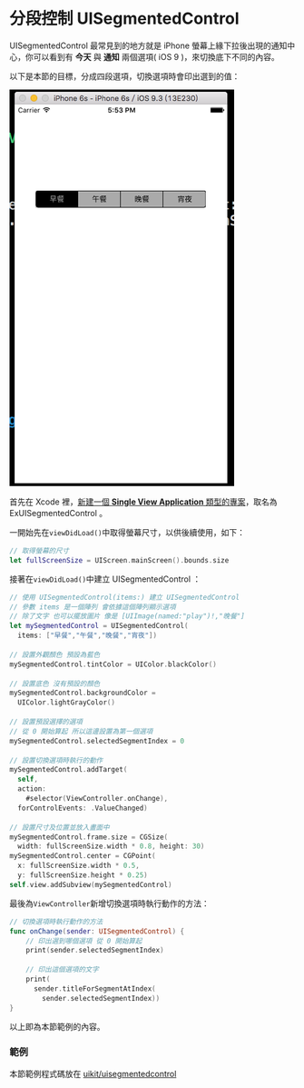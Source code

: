 # 分段控制 UISegmentedControl

UISegmentedControl 最常見到的地方就是 iPhone 螢幕上緣下拉後出現的通知中心，你可以看到有 **今天** 與 **通知** 兩個選項( iOS 9 )，來切換底下不同的內容。

以下是本節的目標，分成四段選項，切換選項時會印出選到的值：

![uisegmentedcontrol01](../images/uikit/uisegmentedcontrol/uisegmentedcontrol01.png)

首先在 Xcode 裡，[新建一個 **Single View Application** 類型的專案](../more/open_project.md#create_a_new_project)，取名為 ExUISegmentedControl 。

一開始先在`viewDidLoad()`中取得螢幕尺寸，以供後續使用，如下：

```swift
// 取得螢幕的尺寸
let fullScreenSize = UIScreen.mainScreen().bounds.size

```

接著在`viewDidLoad()`中建立 UISegmentedControl ：

```swift
// 使用 UISegmentedControl(items:) 建立 UISegmentedControl
// 參數 items 是一個陣列 會依據這個陣列顯示選項
// 除了文字 也可以擺放圖片 像是 [UIImage(named:"play")!,"晚餐"]
let mySegmentedControl = UISegmentedControl(
  items: ["早餐","午餐","晚餐","宵夜"])

// 設置外觀顏色 預設為藍色
mySegmentedControl.tintColor = UIColor.blackColor()

// 設置底色 沒有預設的顏色
mySegmentedControl.backgroundColor =
  UIColor.lightGrayColor()

// 設置預設選擇的選項
// 從 0 開始算起 所以這邊設置為第一個選項
mySegmentedControl.selectedSegmentIndex = 0

// 設置切換選項時執行的動作
mySegmentedControl.addTarget(
  self,
  action:
    #selector(ViewController.onChange),
  forControlEvents: .ValueChanged)

// 設置尺寸及位置並放入畫面中
mySegmentedControl.frame.size = CGSize(
  width: fullScreenSize.width * 0.8, height: 30)
mySegmentedControl.center = CGPoint(
  x: fullScreenSize.width * 0.5,
  y: fullScreenSize.height * 0.25)
self.view.addSubview(mySegmentedControl)

```

最後為`ViewController`新增切換選項時執行動作的方法：

```swift
// 切換選項時執行動作的方法
func onChange(sender: UISegmentedControl) {
    // 印出選到哪個選項 從 0 開始算起
    print(sender.selectedSegmentIndex)
    
    // 印出這個選項的文字
    print(
      sender.titleForSegmentAtIndex(
        sender.selectedSegmentIndex))
}

```

以上即為本節範例的內容。


### 範例

本節範例程式碼放在 [uikit/uisegmentedcontrol](https://github.com/itisjoe/swiftgo_files/tree/master/uikit/uisegmentedcontrol)


